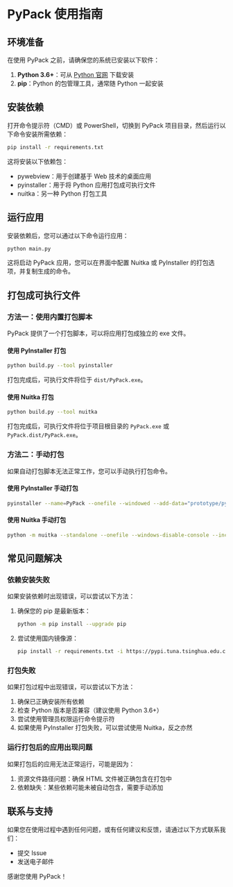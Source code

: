 # PyPack 使用指南

## 环境准备

在使用 PyPack 之前，请确保您的系统已安装以下软件：

1. **Python 3.6+**：可从 [Python 官网](https://www.python.org/downloads/) 下载安装
2. **pip**：Python 的包管理工具，通常随 Python 一起安装

## 安装依赖

打开命令提示符（CMD）或 PowerShell，切换到 PyPack 项目目录，然后运行以下命令安装所需依赖：

```bash
pip install -r requirements.txt
```

这将安装以下依赖包：
- pywebview：用于创建基于 Web 技术的桌面应用
- pyinstaller：用于将 Python 应用打包成可执行文件
- nuitka：另一种 Python 打包工具

## 运行应用

安装依赖后，您可以通过以下命令运行应用：

```bash
python main.py
```

这将启动 PyPack 应用，您可以在界面中配置 Nuitka 或 PyInstaller 的打包选项，并复制生成的命令。

## 打包成可执行文件

### 方法一：使用内置打包脚本

PyPack 提供了一个打包脚本，可以将应用打包成独立的 exe 文件。

#### 使用 PyInstaller 打包

```bash
python build.py --tool pyinstaller
```

打包完成后，可执行文件将位于 `dist/PyPack.exe`。

#### 使用 Nuitka 打包

```bash
python build.py --tool nuitka
```

打包完成后，可执行文件将位于项目根目录的 `PyPack.exe` 或 `PyPack.dist/PyPack.exe`。

### 方法二：手动打包

如果自动打包脚本无法正常工作，您可以手动执行打包命令。

#### 使用 PyInstaller 手动打包

```bash
pyinstaller --name=PyPack --onefile --windowed --add-data="prototype/pypack_improved.html;prototype" main.py
```

#### 使用 Nuitka 手动打包

```bash
python -m nuitka --standalone --onefile --windows-disable-console --include-data-dir=prototype=prototype main.py
```

## 常见问题解决

### 依赖安装失败

如果安装依赖时出现错误，可以尝试以下方法：

1. 确保您的 pip 是最新版本：
   ```bash
   python -m pip install --upgrade pip
   ```

2. 尝试使用国内镜像源：
   ```bash
   pip install -r requirements.txt -i https://pypi.tuna.tsinghua.edu.cn/simple
   ```

### 打包失败

如果打包过程中出现错误，可以尝试以下方法：

1. 确保已正确安装所有依赖
2. 检查 Python 版本是否兼容（建议使用 Python 3.6+）
3. 尝试使用管理员权限运行命令提示符
4. 如果使用 PyInstaller 打包失败，可以尝试使用 Nuitka，反之亦然

### 运行打包后的应用出现问题

如果打包后的应用无法正常运行，可能是因为：

1. 资源文件路径问题：确保 HTML 文件被正确包含在打包中
2. 依赖缺失：某些依赖可能未被自动包含，需要手动添加

## 联系与支持

如果您在使用过程中遇到任何问题，或有任何建议和反馈，请通过以下方式联系我们：

- 提交 Issue
- 发送电子邮件

感谢您使用 PyPack！